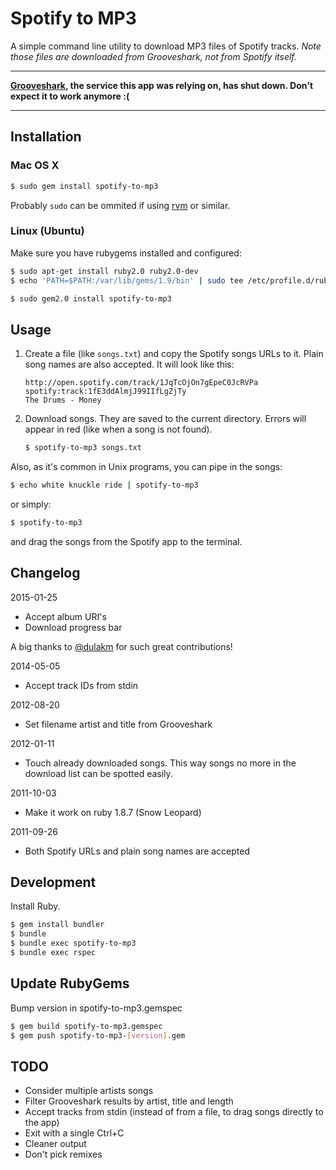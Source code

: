 # Spotify to MP3

A simple command line utility to download MP3 files of Spotify tracks. *Note those files are downloaded from Grooveshark, not from Spotify itself.*

---

**[Grooveshark](http://grooveshark.com/), the service this app was relying on, has shut down. Don't expect it to work anymore :(**

---

## Installation

### Mac OS X

```bash
$ sudo gem install spotify-to-mp3
```

Probably `sudo` can be ommited if using [rvm](http://beginrescueend.com/) or similar.

### Linux (Ubuntu)

Make sure you have rubygems installed and configured:

```bash
$ sudo apt-get install ruby2.0 ruby2.0-dev
$ echo 'PATH=$PATH:/var/lib/gems/1.9/bin' | sudo tee /etc/profile.d/rubygems1.9.sh >/dev/null
```

```bash
$ sudo gem2.0 install spotify-to-mp3
```

## Usage

1. Create a file (like `songs.txt`) and copy the Spotify songs URLs to it. Plain song names are also
   accepted. It will look like this:

   ```
   http://open.spotify.com/track/1JqTcOjOn7gEpeC0JcRVPa
   spotify:track:1fE3ddAlmjJ99IIfLgZjTy
   The Drums - Money
   ```

2. Download songs. They are saved to the current directory. Errors will appear in red (like when a song is not found).

   ```bash
   $ spotify-to-mp3 songs.txt
   ```

Also, as it's common in Unix programs, you can pipe in the songs:

```bash
$ echo white knuckle ride | spotify-to-mp3
```

or simply:

```bash
$ spotify-to-mp3
```

and drag the songs from the Spotify app to the terminal.

## Changelog

2015-01-25

- Accept album URI's
- Download progress bar

A big thanks to [@dulakm](https://github.com/dulakm) for such great contributions!

2014-05-05

- Accept track IDs from stdin

2012-08-20

- Set filename artist and title from Grooveshark

2012-01-11

- Touch already downloaded songs. This way songs no more in the download list can be spotted easily.

2011-10-03

- Make it work on ruby 1.8.7 (Snow Leopard)

2011-09-26

- Both Spotify URLs and plain song names are accepted

## Development

Install Ruby.

```bash
$ gem install bundler
$ bundle
$ bundle exec spotify-to-mp3
$ bundle exec rspec
```

## Update RubyGems

Bump version in spotify-to-mp3.gemspec

```bash
$ gem build spotify-to-mp3.gemspec
$ gem push spotify-to-mp3-[version].gem
```

## TODO

- Consider multiple artists songs
- Filter Grooveshark results by artist, title and length
- Accept tracks from stdin (instead of from a file, to drag songs directly to the app)
- Exit with a single Ctrl+C
- Cleaner output
- Don't pick remixes
